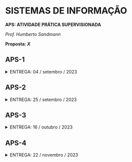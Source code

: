 # SISTEMAS DE INFORMAÇÃO

**APS: ATIVIDADE PRÁTICA SUPERVISIONADA**

*Prof. Humberto Sandmann*

**Proposta: *X***

## APS-1
<details>
<summary>ENTREGA: 04 / setembro / 2023</summary>

### Introdução

Teste

### Aquisição de dados da BOVESPA

### O que deve ser realizado?

### O que deve ser entregue?
teste

</details>

## APS-2
<details>
<summary>ENTREGA: 25 / setembro / 2023</summary>

</details>

## APS-3
<details>
<summary>ENTREGA: 16 / outubro / 2023</summary>

</details>

## APS-4
<details>
<summary>ENTREGA: 22 / novembro / 2023</summary>

</details>
